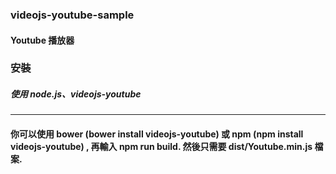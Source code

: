 ### videojs-youtube-sample

#### Youtube 播放器

### 安裝
##### 使用 node.js、videojs-youtube
---
#### 你可以使用 bower (bower install videojs-youtube) 或 npm (npm install videojs-youtube) , 再輸入 npm run build. 然後只需要 dist/Youtube.min.js 檔案.


